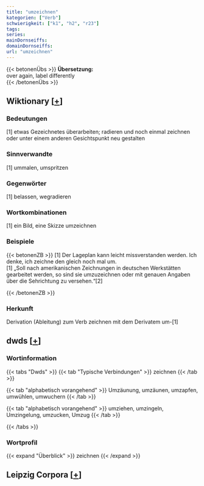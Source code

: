```yaml
---
title: "umzeichnen"
kategorien: ["Verb"]
schwierigkeit: ["k1", "h2", "r23"]
tags:
series:
mainDornseiffs:
domainDornseiffs:
url: "umzeichnen"
---
```


{{< betonenÜbs >}}
**Übersetzung:**  
over again, label differently  
{{< /betonenÜbs >}}

## Wiktionary [[+](https://de.wiktionary.org/wiki/umzeichnen)]

### Bedeutungen
[1] etwas Gezeichnetes überarbeiten; radieren und noch einmal zeichnen oder unter einem anderen Gesichtspunkt neu gestalten  

### Sinnverwandte
[1] ummalen, umspritzen  

### Gegenwörter
[1] belassen, wegradieren  

### Wortkombinationen
[1] ein Bild, eine Skizze umzeichnen  

### Beispiele
{{< betonenZB >}}
[1] Der Lageplan kann leicht missverstanden werden. Ich denke, ich zeichne den gleich noch mal um.  
[1] „Soll nach amerikanischen Zeichnungen in deutschen Werkstätten gearbeitet werden, so sind sie umzuzeichnen oder mit genauen Angaben über die Sehrichtung zu versehen.“[2]  

{{< /betonenZB >}}
### Herkunft
Derivation (Ableitung) zum Verb zeichnen mit dem Derivatem um-[1]  



## dwds [[+](https://www.dwds.de/wb/umzeichnen)]

### Wortinformation
{{< tabs "Dwds" >}}
{{< tab "Typische Verbindungen" >}}
zeichnen
{{< /tab >}}

{{< tab "alphabetisch vorangehend" >}}
Umzäunung, umzäunen, umzapfen, umwühlen, umwuchern
{{< /tab >}}

{{< tab "alphabetisch vorangehend" >}}
umziehen, umzingeln, Umzingelung, umzucken, Umzug
{{< /tab >}}

{{< /tabs >}}

### Wortprofil
{{< expand "Überblick" >}} zeichnen {{< /expand >}}

## Leipzig Corpora [[+](https://corpora.uni-leipzig.de/en/res?word=umzeichnen&corpusId=deu_newscrawl-public_2018)]

